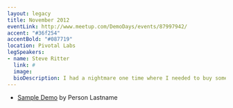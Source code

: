 ```yaml
---
layout: legacy
title: November 2012
eventLink: http://www.meetup.com/DemoDays/events/87997942/
accent: "#36f254"
accentBold: "#087719"
location: Pivotal Labs
legSpeakers:
- name: Steve Ritter
  link: #
  image: 
  bioDescription: I had a nightmare one time where I needed to buy some concert tickets and I got caught in an infinite loop of loading screens and reCAPTCHA's and getting scammed on Craigslist. Well recently, I think New York's very own SeatGeek heard my cries and came down from the heavens with some of the coolest innovation in online tech since Twilio. It's like I'm running NASA's central control board of event ticketing.
---
```


* [Sample Demo](#) by Person Lastname